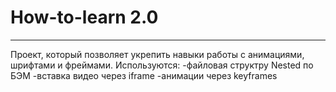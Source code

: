 # How-to-learn 2.0
------------------

Проект, который позволяет укрепить навыки работы с анимациями, шрифтами и фреймами.
Используются:
-файловая структру Nested по БЭМ
-вставка видео через iframe
-анимации через keyframes
